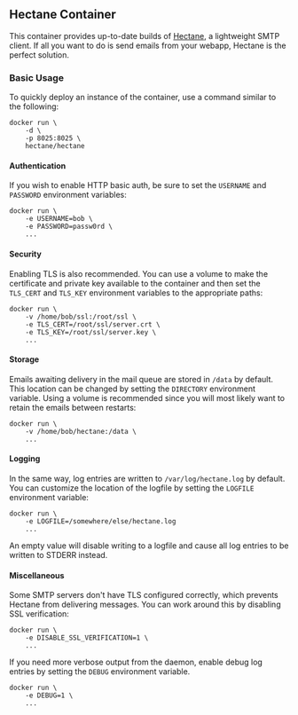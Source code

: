 ## Hectane Container

This container provides up-to-date builds of [Hectane](https://github.com/hectane/hectane), a lightweight SMTP client. If all you want to do is send emails from your webapp, Hectane is the perfect solution.

### Basic Usage

To quickly deploy an instance of the container, use a command similar to the following:

    docker run \
        -d \
        -p 8025:8025 \
        hectane/hectane

#### Authentication

If you wish to enable HTTP basic auth, be sure to set the `USERNAME` and `PASSWORD` environment variables:

    docker run \
        -e USERNAME=bob \
        -e PASSWORD=passw0rd \
        ...

#### Security

Enabling TLS is also recommended. You can use a volume to make the certificate and private key available to the container and then set the `TLS_CERT` and `TLS_KEY` environment variables to the appropriate paths:

    docker run \
        -v /home/bob/ssl:/root/ssl \
        -e TLS_CERT=/root/ssl/server.crt \
        -e TLS_KEY=/root/ssl/server.key \
        ...

#### Storage

Emails awaiting delivery in the mail queue are stored in `/data` by default. This location can be changed by setting the `DIRECTORY` environment variable. Using a volume is recommended since you will most likely want to retain the emails between restarts:

    docker run \
        -v /home/bob/hectane:/data \
        ...

#### Logging

In the same way, log entries are written to `/var/log/hectane.log` by default. You can customize the location of the logfile by setting the `LOGFILE` environment variable:

    docker run \
        -e LOGFILE=/somewhere/else/hectane.log
        ...

An empty value will disable writing to a logfile and cause all log entries to be written to STDERR instead.

#### Miscellaneous

Some SMTP servers don't have TLS configured correctly, which prevents Hectane from delivering messages. You can work around this by disabling SSL verification:

    docker run \
        -e DISABLE_SSL_VERIFICATION=1 \
        ...

If you need more verbose output from the daemon, enable debug log entries by setting the `DEBUG` environment variable.

    docker run \
        -e DEBUG=1 \
        ...
